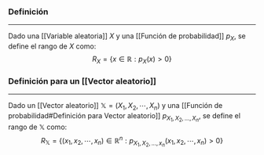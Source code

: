 ### Definición
---
Dado una [[Variable aleatoria]] $X$ y una [[Función de probabilidad]] $p_X$, se define el rango de $X$ como:
$$ R_X = \{ x \in \mathbb{R} : p_X(x) > 0 \} $$


### Definición para un [[Vector aleatorio]] 
---
Dado un [[Vector aleatorio]] $\mathbb{X} = (X_1, X_2, \cdots, X_n)$ y una [[Función de probabilidad#Definición para Vector aleatorio]] $p_{X_1, X_2, ..., X_n}$, se define el rango de $\mathbb{X}$ como:
$$ R_\mathbb{X} = \{ (x_1, x_2, \cdots, x_n) \in \mathbb{R}^n : p_{X_1, X_2, ..., x_n}(x_1, x_2, \cdots, x_n) > 0 \} $$